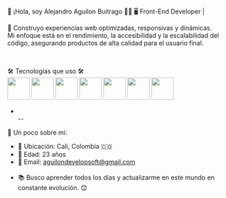 👋 ¡Hola, soy Alejandro Aguilon Buitrago 👷‍♂️
🖥️ Front-End Developer |

🚀 Construyo experiencias web optimizadas, responsivas y dinámicas.  
Mi enfoque está en el rendimiento, la accesibilidad y la escalabilidad del código, asegurando productos de alta calidad para el usuario final.

<br>

🛠️ Tecnologías que uso 🛠️ <br>
<img src="https://cdn-icons-png.flaticon.com/128/5968/5968267.png" width="50px">
<img src="https://cdn-icons-png.flaticon.com/128/5968/5968242.png" width="50px"> 
<img src="https://cdn-icons-png.flaticon.com/128/5968/5968292.png" width="50px"> 
<img src="https://cdn-icons-png.flaticon.com/128/919/919836.png" width="50px"> 
<img src="https://cdn-icons-png.flaticon.com/128/5968/5968672.png" width="50px"> 
<img src="https://cdn-icons-png.flaticon.com/128/5968/5968705.png" width="50px"> 
<img src="https://cdn-icons-png.flaticon.com/128/4492/4492311.png" width="50px"> 

-   <br>--

🔎 Un poco sobre mí:
- 📍 Ubicación: Cali, Colombia 🇨🇴     <br>
- 🎂 Edad: 23 años     <br>
- 📧 Email: [aguilondevelopsoft@gmail.com](mailto:aguilondevelopsoft@gmail.com)   <br><br>
- 📚 Busco aprender todos los días y actualizarme en este mundo en constante evolución. 😊
